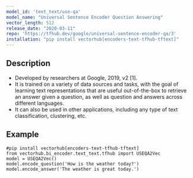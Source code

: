 ```yaml
---
model_id: 'text_text/use-qa'
model_name: "Universal Sentence Encoder Question Answering"
vector_length: 512
release_date: "2020-03-11"
repo: 'https://tfhub.dev/google/universal-sentence-encoder-qa/3'
installation: "pip install vectorhub[encoders-text-tfhub-tftext]"
---
```


## Description

- Developed by researchers at Google, 2019, v2 [1].
- It is trained on a variety of data sources and tasks, with the goal of learning text representations that 
are useful out-of-the-box to retrieve an answer given a question, as well as question and answers across different languages.
- It can also be used in other applications, including any type of text classification, clustering, etc.

## Example

```
#pip install vectorhub[encoders-text-tfhub-tftext]
from vectorhub.bi_encoder.text_text.tfhub import USEQA2Vec
model = USEQA2Vec()
model.encode_question('How is the weather today?')
model.encode_answer('The weather is great today.')
```
